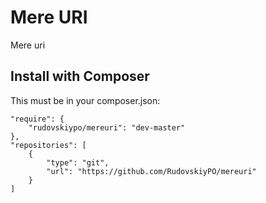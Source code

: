 # Mere URI
Mere uri

## Install with Composer
This must be in your composer.json:
```
"require": {
    "rudovskiypo/mereuri": "dev-master"
},
"repositories": [
    {
        "type": "git",
        "url": "https://github.com/RudovskiyPO/mereuri"
    }
]
```